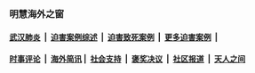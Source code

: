 
### 明慧海外之窗

####  [武汉肺炎](indexes/365.md?t=02230400) &nbsp;|&nbsp;  [迫害案例综述](indexes/328.md?t=02230400) &nbsp;|&nbsp; [迫害致死案例](indexes/277.md?t=02230400)  &nbsp;|&nbsp; [更多迫害案例](indexes/81.md?t=02230400)  &nbsp;|&nbsp; 
####  [时事评论](indexes/19.md?t=02230400) &nbsp;|&nbsp; [海外简讯](indexes/245.md?t=02230400)&nbsp;|&nbsp;  [社会支持](indexes/140.md?t=02230400) &nbsp;|&nbsp; [褒奖决议](indexes/282.md?t=02230400) &nbsp;|&nbsp; [社区报道](indexes/91.md?t=02230400)  &nbsp;|&nbsp; [天人之间](indexes/78.md?t=02230400) 

